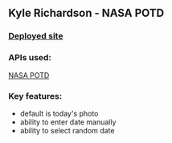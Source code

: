 ## Kyle Richardson - NASA POTD

### [Deployed site](https://kyle-nasa-potd.netlify.app/)

### APIs used:

[NASA POTD](https://api.nasa.gov/)

### Key features:

- default is today's photo
- ability to enter date manually
- ability to select random date
